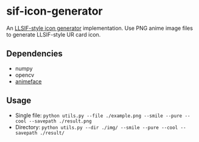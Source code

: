 # sif-icon-generator
An [LLSIF-style icon generator](https://www.kongzhu.me/tech/icon-generator.html) implementation. Use PNG anime image files to generate LLSIF-style UR card icon.
## Dependencies
* numpy
* opencv
* [animeface](https://github.com/nya3jp/python-animeface)
## Usage
* Single file: `python utils.py --file ./example.png --smile --pure --cool --savepath ./result.png`
* Directory: `python utils.py --dir ./img/ --smile --pure --cool --savepath ./result/`
